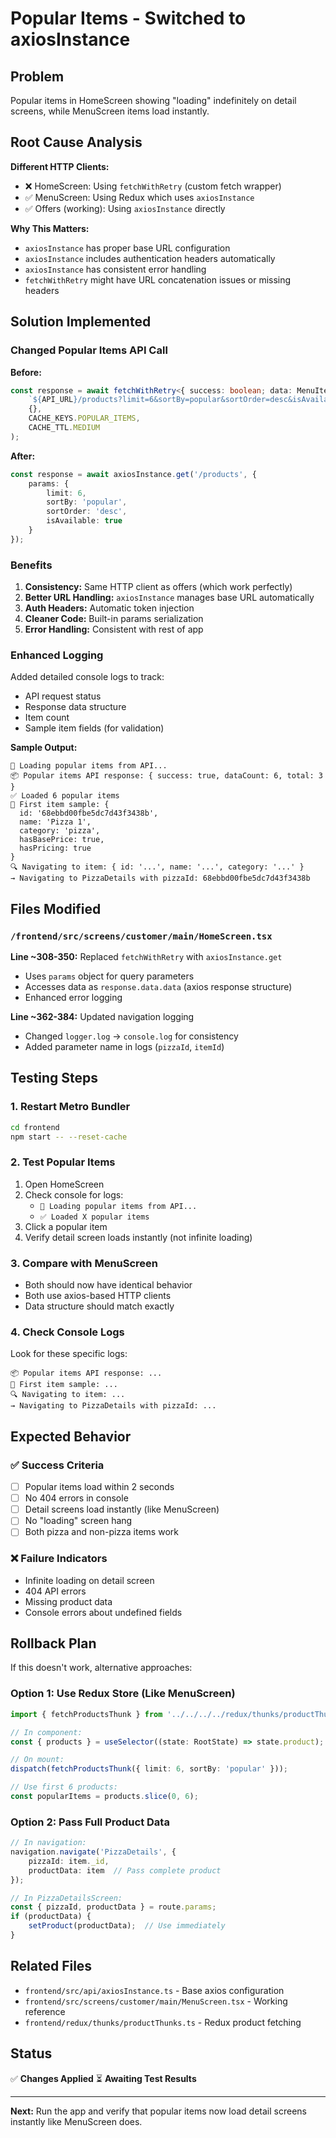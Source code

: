 # Popular Items - Switched to axiosInstance

## Problem
Popular items in HomeScreen showing "loading" indefinitely on detail screens, while MenuScreen items load instantly.

## Root Cause Analysis
**Different HTTP Clients:**
- ❌ HomeScreen: Using `fetchWithRetry` (custom fetch wrapper)
- ✅ MenuScreen: Using Redux which uses `axiosInstance`
- ✅ Offers (working): Using `axiosInstance` directly

**Why This Matters:**
- `axiosInstance` has proper base URL configuration
- `axiosInstance` includes authentication headers automatically
- `axiosInstance` has consistent error handling
- `fetchWithRetry` might have URL concatenation issues or missing headers

## Solution Implemented

### Changed Popular Items API Call

**Before:**
```typescript
const response = await fetchWithRetry<{ success: boolean; data: MenuItem[]; }>(
    `${API_URL}/products?limit=6&sortBy=popular&sortOrder=desc&isAvailable=true`,
    {},
    CACHE_KEYS.POPULAR_ITEMS,
    CACHE_TTL.MEDIUM
);
```

**After:**
```typescript
const response = await axiosInstance.get('/products', {
    params: {
        limit: 6,
        sortBy: 'popular',
        sortOrder: 'desc',
        isAvailable: true
    }
});
```

### Benefits
1. **Consistency:** Same HTTP client as offers (which work perfectly)
2. **Better URL Handling:** `axiosInstance` manages base URL automatically
3. **Auth Headers:** Automatic token injection
4. **Cleaner Code:** Built-in params serialization
5. **Error Handling:** Consistent with rest of app

### Enhanced Logging

Added detailed console logs to track:
- API request status
- Response data structure
- Item count
- Sample item fields (for validation)

**Sample Output:**
```
🔄 Loading popular items from API...
📦 Popular items API response: { success: true, dataCount: 6, total: 3 }
✅ Loaded 6 popular items
📝 First item sample: {
  id: '68ebbd00fbe5dc7d43f3438b',
  name: 'Pizza 1',
  category: 'pizza',
  hasBasePrice: true,
  hasPricing: true
}
🔍 Navigating to item: { id: '...', name: '...', category: '...' }
→ Navigating to PizzaDetails with pizzaId: 68ebbd00fbe5dc7d43f3438b
```

## Files Modified

### `/frontend/src/screens/customer/main/HomeScreen.tsx`

**Line ~308-350:** Replaced `fetchWithRetry` with `axiosInstance.get`
- Uses `params` object for query parameters
- Accesses data as `response.data.data` (axios response structure)
- Enhanced error logging

**Line ~362-384:** Updated navigation logging
- Changed `logger.log` → `console.log` for consistency
- Added parameter name in logs (`pizzaId`, `itemId`)

## Testing Steps

### 1. Restart Metro Bundler
```bash
cd frontend
npm start -- --reset-cache
```

### 2. Test Popular Items
1. Open HomeScreen
2. Check console for logs:
   - `🔄 Loading popular items from API...`
   - `✅ Loaded X popular items`
3. Click a popular item
4. Verify detail screen loads instantly (not infinite loading)

### 3. Compare with MenuScreen
- Both should now have identical behavior
- Both use axios-based HTTP clients
- Data structure should match exactly

### 4. Check Console Logs
Look for these specific logs:
```
📦 Popular items API response: ...
📝 First item sample: ...
🔍 Navigating to item: ...
→ Navigating to PizzaDetails with pizzaId: ...
```

## Expected Behavior

### ✅ Success Criteria
- [ ] Popular items load within 2 seconds
- [ ] No 404 errors in console
- [ ] Detail screens load instantly (like MenuScreen)
- [ ] No "loading" screen hang
- [ ] Both pizza and non-pizza items work

### ❌ Failure Indicators
- Infinite loading on detail screen
- 404 API errors
- Missing product data
- Console errors about undefined fields

## Rollback Plan

If this doesn't work, alternative approaches:

### Option 1: Use Redux Store (Like MenuScreen)
```typescript
import { fetchProductsThunk } from '../../../../redux/thunks/productThunks';

// In component:
const { products } = useSelector((state: RootState) => state.product);

// On mount:
dispatch(fetchProductsThunk({ limit: 6, sortBy: 'popular' }));

// Use first 6 products:
const popularItems = products.slice(0, 6);
```

### Option 2: Pass Full Product Data
```typescript
// In navigation:
navigation.navigate('PizzaDetails', { 
    pizzaId: item._id,
    productData: item  // Pass complete product
});

// In PizzaDetailsScreen:
const { pizzaId, productData } = route.params;
if (productData) {
    setProduct(productData);  // Use immediately
}
```

## Related Files
- `frontend/src/api/axiosInstance.ts` - Base axios configuration
- `frontend/src/screens/customer/main/MenuScreen.tsx` - Working reference
- `frontend/redux/thunks/productThunks.ts` - Redux product fetching

## Status
✅ **Changes Applied**
⏳ **Awaiting Test Results**

---

**Next:** Run the app and verify that popular items now load detail screens instantly like MenuScreen does.
